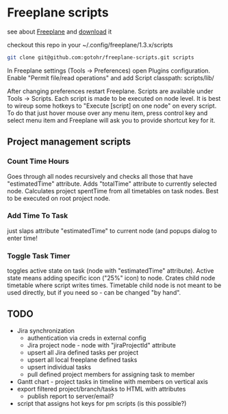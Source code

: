 # Freeplane scripts

see about [Freeplane](http://www.freeplane.org/wiki/index.php/Main_Page) and [download](http://sourceforge.net/projects/freeplane) it

checkout this repo in your ~/.config/freeplane/1.3.x/scripts
```bash
git clone git@github.com:gotohr/freeplane-scripts.git scripts
```
In Freeplane settings (Tools -> Preferences) open Plugins configuration. Enable "Permit file/read operations" and add Script classpath: scripts/lib/

After changing preferences restart Freeplane. Scripts are available under Tools -> Scripts. Each script is made to be executed on node level. It is best to wireup some hotkeys to "Execute [script] on one node" on every script.
To do that just hover mouse over any menu item, press control key and select menu item and Freeplane will ask you to provide shortcut key for it.

## Project management scripts

### Count Time Hours
Goes through all nodes recursively and checks all those that have "estimatedTime" attribute. 
Adds "totalTime" attribute to currently selected node. Calculates project spentTime from all timetables on task nodes.
Best to be executed on root project node.

### Add Time To Task
just slaps attribute "estimatedTime" to current node (and popups dialog to enter time!

### Toggle Task Timer
toggles active state on task (node with "estimatedTime" attribute). Active state means adding specific icon ("25%" icon) to node. Crates child node timetable where script writes times. Timetable child node is not meant to be used directly, but if you need so - can be changed "by hand".

## TODO
* Jira synchronization
  * authentication via creds in external config
  * Jira project node - node with "jiraProjectId" attribute
  * upsert all Jira defined tasks per project
  * upsert all local freeplane defined tasks
  * upsert individual tasks
  * pull defined project members for assigning task to member
* Gantt chart - project tasks in timeline with members on vertical axis
* export filtered project/branch/tasks to HTML with attributes
  * publish report to server/email?
* script that assigns hot keys for pm scripts (is this possible?)
 
